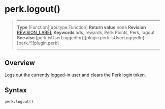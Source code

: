 # perk.logout()

> --------------------- ------------------------------------------------------------------------------------------
> __Type__              [Function][api.type.Function]
> __Return value__      none
> __Revision__          [REVISION_LABEL](REVISION_URL)
> __Keywords__          ads, rewards, Perk Points, Perk, logout
> __See also__          [perk.isUserLoggedIn()][plugin.perk.isUserLoggedIn]
>						[perk.*][plugin.perk]
> --------------------- ------------------------------------------------------------------------------------------


## Overview

Logs out the currently <nobr>logged-in</nobr> user and clears the Perk login token.


## Syntax

	perk.logout()
